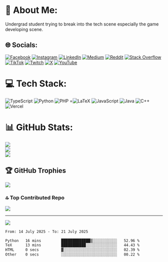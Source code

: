 # 💫 About Me:
Undergrad student trying to break into the tech scene especially the game developing scene.<br>


## 🌐 Socials:
[![Facebook](https://img.shields.io/badge/Facebook-%231877F2.svg?logo=Facebook&logoColor=white)](https://facebook.com/mrm.mahmood) [![Instagram](https://img.shields.io/badge/Instagram-%23E4405F.svg?logo=Instagram&logoColor=white)](https://instagram.com/mahmoooodn) [![LinkedIn](https://img.shields.io/badge/LinkedIn-%230077B5.svg?logo=linkedin&logoColor=white)](https://linkedin.com/in/mahfuzur-rahman-60084326b) [![Medium](https://img.shields.io/badge/Medium-12100E?logo=medium&logoColor=white)](https://medium.com/@@onelittle1221) [![Reddit](https://img.shields.io/badge/Reddit-%23FF4500.svg?logo=Reddit&logoColor=white)](https://reddit.com/user/AdoxcolGaming) [![Stack Overflow](https://img.shields.io/badge/-Stackoverflow-FE7A16?logo=stack-overflow&logoColor=white)](https://stackoverflow.com/users/Adoxcol) [![TikTok](https://img.shields.io/badge/TikTok-%23000000.svg?logo=TikTok&logoColor=white)](https://tiktok.com/@Adoxcol) [![Twitch](https://img.shields.io/badge/Twitch-%239146FF.svg?logo=Twitch&logoColor=white)](https://twitch.tv/Adoxcol) [![X](https://img.shields.io/badge/X-black.svg?logo=X&logoColor=white)](https://x.com/AdoxcolVAL) [![YouTube](https://img.shields.io/badge/YouTube-%23FF0000.svg?logo=YouTube&logoColor=white)](https://youtube.com/@@adoxcolgaming522) 

# 💻 Tech Stack:
![TypeScript](https://img.shields.io/badge/typescript-%23007ACC.svg?style=for-the-badge&logo=typescript&logoColor=white) ![Python](https://img.shields.io/badge/python-3670A0?style=for-the-badge&logo=python&logoColor=ffdd54) ![PHP](https://img.shields.io/badge/php-%23777BB4.svg?style=for-the-badge&logo=php&logoColor=white) =![LaTeX](https://img.shields.io/badge/latex-%23008080.svg?style=for-the-badge&logo=latex&logoColor=white) ![JavaScript](https://img.shields.io/badge/javascript-%23323330.svg?style=for-the-badge&logo=javascript&logoColor=%23F7DF1E) ![Java](https://img.shields.io/badge/java-%23ED8B00.svg?style=for-the-badge&logo=openjdk&logoColor=white) ![C++](https://img.shields.io/badge/c++-%2300599C.svg?style=for-the-badge&logo=c%2B%2B&logoColor=white) ![Vercel](https://img.shields.io/badge/vercel-%23000000.svg?style=for-the-badge&logo=vercel&logoColor=white) 
# 📊 GitHub Stats:
![](https://github-readme-stats.vercel.app/api?username=Adoxcol&theme=ocean_dark&hide_border=false&include_all_commits=true&count_private=true)<br/>
![](https://github-readme-streak-stats.herokuapp.com/?user=Adoxcol&theme=ocean_dark&hide_border=false)<br/>
![](https://github-readme-stats.vercel.app/api/top-langs/?username=Adoxcol&theme=ocean_dark&hide_border=false&include_all_commits=true&count_private=true&layout=compact)

## 🏆 GitHub Trophies
![](https://github-profile-trophy.vercel.app/?username=Adoxcol&theme=radical&no-frame=false&no-bg=true&margin-w=4)

### 🔝 Top Contributed Repo
![](https://github-contributor-stats.vercel.app/api?username=Adoxcol&limit=5&theme=dark&combine_all_yearly_contributions=true)

---
[![](https://visitcount.itsvg.in/api?id=Adoxcol&icon=0&color=0)](https://visitcount.itsvg.in)



<!--START_SECTION:waka-->

```txt
From: 14 July 2025 - To: 21 July 2025

Python   16 mins         █████████████▒░░░░░░░░░░░   52.96 %
TeX      13 mins         ███████████░░░░░░░░░░░░░░   44.43 %
HTML     0 secs          ▓░░░░░░░░░░░░░░░░░░░░░░░░   02.39 %
Other    0 secs          ░░░░░░░░░░░░░░░░░░░░░░░░░   00.22 %
```

<!--END_SECTION:waka-->

<!-- Proudly created with GPRM ( https://gprm.itsvg.in ) -->

